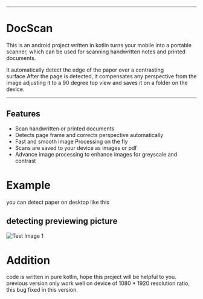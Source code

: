 <hr>

# DocScan

This is an android project written in kotlin turns your mobile into a portable scanner, which can be used for scanning handwritten notes and printed documents.

It automatically detect the edge of the paper over a contrasting surface.After the page is detected, it compensates any perspective from the image adjusting it to a 90 degree top view and saves it on a folder on the device.
<hr>

## Features

* Scan handwritten or printed documents
* Detects page frame and corrects perspective automatically
* Fast and smooth Image Processing on the fly
* Scans are saved to your device as images or pdf 
* Advance image processing to enhance images for greyscale and contrast

# Example
you can detect paper on desktop like this


## detecting previewing picture
![Test Image 1](https://github.com/Patil-Kranti/DocScan/app/src/main/res/afterCrop.png)



# Addition
code is written in pure kotlin, hope this project will be helpful to you.
previous version only work well on device of 1080 * 1920 resolution ratio, this bug fixed in this version.

